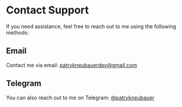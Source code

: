 # Contact Support

If you need assistance, feel free to reach out to me using the following methods:

## Email

Contact me via email: [patrykneubauerdev@gmail.com](mailto:patrykneubauerdev@gmail.com)

## Telegram

You can also reach out to me on Telegram: [@patrykneubauer](https://t.me/patrykneubauer)
